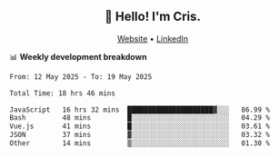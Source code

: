 
<h2 align="center">👋 Hello! I'm Cris.</h2>
<p align="center">
  <a href="https://www.criscunas.dev">Website</a> •
  <a href="https://www.linkedin.com/in/cristophercunas/">LinkedIn</a> 
</p>


📊 **Weekly development breakdown**
<!--START_SECTION:waka-->

```txt
From: 12 May 2025 - To: 19 May 2025

Total Time: 18 hrs 46 mins

JavaScript   16 hrs 32 mins  █████████████████████▓░░░   86.99 %
Bash         48 mins         █░░░░░░░░░░░░░░░░░░░░░░░░   04.29 %
Vue.js       41 mins         █░░░░░░░░░░░░░░░░░░░░░░░░   03.61 %
JSON         37 mins         ▓░░░░░░░░░░░░░░░░░░░░░░░░   03.32 %
Other        14 mins         ▒░░░░░░░░░░░░░░░░░░░░░░░░   01.30 %
```

<!--END_SECTION:waka-->

